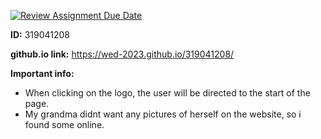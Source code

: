 [![Review Assignment Due Date](https://classroom.github.com/assets/deadline-readme-button-24ddc0f5d75046c5622901739e7c5dd533143b0c8e959d652212380cedb1ea36.svg)](https://classroom.github.com/a/GmyrjvXu)

**ID:** 319041208

**github.io link:** https://wed-2023.github.io/319041208/

**Important info:**
- When clicking on the logo, the user will be directed to the start of the page.
- My grandma didnt want any pictures of herself on the website, so i found some online.